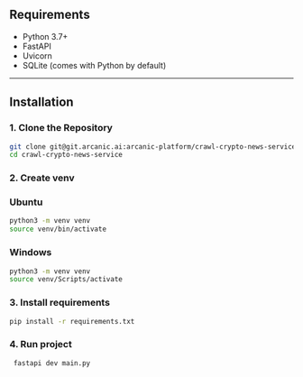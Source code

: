 <!-- # FastAPI Data Crawling API

This project is a FastAPI-based API for crawling web data, storing it in an SQLite database, and retrieving the data via API endpoints.

## Features

- **Crawl Website Data**: Crawl and store web page content by providing a URL.
- **Retrieve Data**: Retrieve stored crawled data from the database.

--- -->

## Requirements

- Python 3.7+
- FastAPI
- Uvicorn
- SQLite (comes with Python by default)

---

## Installation

### 1. Clone the Repository

```bash
git clone git@git.arcanic.ai:arcanic-platform/crawl-crypto-news-service.git
cd crawl-crypto-news-service
```

### 2. Create venv
### Ubuntu
```bash
python3 -m venv venv
source venv/bin/activate
```
### Windows
```bash
python3 -m venv venv
source venv/Scripts/activate
```

### 3. Install requirements

```bash
pip install -r requirements.txt
```

### 4. Run project 

```bash
 fastapi dev main.py
``` 